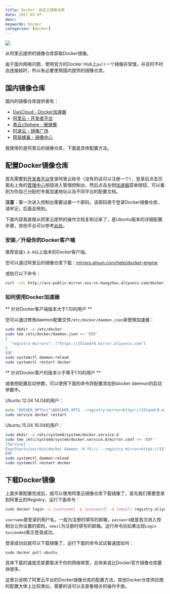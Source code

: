 ```yaml
---
title: Docker：自定义镜像仓库
date: 2017-03-07
desc:
keywords: Docker
categories: [docker]
---
```


<img src="http://ohwsf74ph.bkt.clouddn.com/image/banner/docker-logo.jpeg">

从阿里云提供的镜像仓库获取Docker镜像。

<!-- more -->

由于国内网络问题，使用官方的Docker Hub上`pull`一个镜像非常慢，并且时不时会连接超时，所以有必要使用国内提供的镜像仓库。

## 国内镜像仓库

国内的镜像仓库提供者有：

- [DaoCloud - Docker加速器][3f9d0ca8]
- [阿里云 - 开发者平台][f5c1e843]
- [希云cSphere - 微镜像][e359b71d]
- [时速云 - 镜像广场][419a8165]
- [网易蜂巢 - 镜像中心][9ae21bcf]

我使用的是阿里云的镜像仓库，下面是具体配置方法。

## 配置Docker镜像仓库

首先需要到[开发者平台][f5c1e843]登录阿里云账号（没有的话可以注册一个），登录后点击页面右上角的[管理中心][57695810]按钮进入管理控制台，然后点击左侧[加速器][34c3e09d]菜单按钮，可以看到为你自己分配的专属加速地址以及不同平台的配置文档。

**注意**：第一次进入控制台需要设置一个密码，该密码用于登录Docker镜像仓库，请牢记，后面会用到。

下面内容我直接从阿里云提供的操作文档复制过来了，是Ubuntu版本的详细配置步骤，其他平台可以参考[此处][34c3e09d]。

### 安装／升级你的Docker客户端

推荐安装`1.6.0`以上版本的Docker客户端。

您可以通过阿里云的镜像仓库下载：[mirrors.aliyun.com/help/docker-engine][216d6e6a]

或执行以下命令：

```bash
curl -sSL http://acs-public-mirror.oss-cn-hangzhou.aliyuncs.com/docker-engine/internet | sh -
```

### 如何使用Docker加速器

** 针对Docker客户端版本大于1.10的用户 **

您可以通过修改daemon配置文件`/etc/docker/daemon.json`来使用加速器：

```bash
sudo mkdir -p /etc/docker
sudo tee /etc/docker/daemon.json <<-'EOF'
{
  "registry-mirrors": ["https://15laodr8.mirror.aliyuncs.com"]
}
EOF
sudo systemctl daemon-reload
sudo systemctl restart docker
```

** 针对Docker客户的版本小于等于1.10的用户 **

或者想配置启动参数，可以使用下面的命令将配置添加到docker daemon的启动参数中。

Ubuntu 12.04 14.04的用户：

```bash
echo "DOCKER_OPTS=\"\$DOCKER_OPTS --registry-mirror=https://15laodr8.mirror.aliyuncs.com\"" | sudo tee -a /etc/default/docker
sudo service docker restart
```

Ubuntu 15.04 16.04的用户：

```bash
sudo mkdir -p /etc/systemd/system/docker.service.d
sudo tee /etc/systemd/system/docker.service.d/mirror.conf <<-'EOF'
[Service]
ExecStart=/usr/bin/docker daemon -H fd:// --registry-mirror=https://15laodr8.mirror.aliyuncs.com
EOF
sudo systemctl daemon-reload
sudo systemctl restart docker
```

## 下载Docker镜像

上面步骤配置完成后，就可以使用阿里云镜像仓库下载镜像了，首先我们需要登录到阿里云的Registry，运行下面命令：

```bash
sudo docker login -u [username] -p [password] -e [email] registry.aliyuncs.com
```

`username`是登录的用户名，一般为注册时填写的邮箱，`password`就是首次进入控制台让你设置的密码，`email`为注册时填写的邮箱。运行命令后如果出现`Login Succeeded`表示登录成功。

登录成功后就可以下载镜像了，运行下面的命令试试看速度如何：

```
sudo docker pull ubuntu
```

具体下载的速度还是要取决于你的网络带宽，总体来说比Docker官方镜像仓库要快很多。

这里只说明了阿里云平台的Docker镜像仓库的配置方法，其他Docker仓库供应商的配置大体上比较类似，需要的话可以去查看相关的操作手册。


  [3f9d0ca8]: https://dashboard.daocloud.io/ "DaoCloud - Docker加速器"
  [f5c1e843]: https://dev.aliyun.com/ "阿里云 - 开发者平台"
  [e359b71d]: https://csphere.cn/hub "希云cSphere - 微镜像"
  [419a8165]: https://hub.tenxcloud.com/ "时速云 - 镜像广场"
  [9ae21bcf]: https://c.163.com/hub#/m/home/ "网易蜂巢 - 镜像中心"
  [57695810]: https://cr.console.aliyun.com "管理中心"
  [34c3e09d]: https://cr.console.aliyun.com/#/accelerator "加速器"
  [216d6e6a]: mirrors.aliyun.com/help/docker-engine "mirrors.aliyun.com/help/docker-engine"
